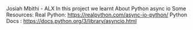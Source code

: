 Josiah Mbithi - ALX 
In this project we learnt About Python async io
Some Resources: 
Real Python: https://realpython.com/async-io-python/
Python Docs : https://docs.python.org/3/library/asyncio.html

